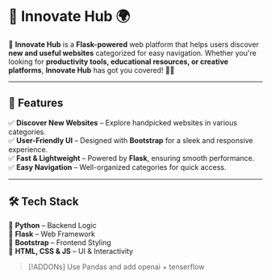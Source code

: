 # 🌟 Innovate Hub 🌍

🚀 **Innovate Hub** is a **Flask-powered** web platform that helps users discover **new and useful websites** categorized for easy navigation. Whether you're looking for **productivity tools, educational resources, or creative platforms**, **Innovate Hub** has got you covered! 🎯💡

---

## 📌 Features

✅ **Discover New Websites** – Explore handpicked websites in various categories.  
✅ **User-Friendly UI** – Designed with **Bootstrap** for a sleek and responsive experience.  
✅ **Fast & Lightweight** – Powered by **Flask**, ensuring smooth performance.  
✅ **Easy Navigation** – Well-organized categories for quick access.

---

## 🛠️ Tech Stack

🔹 **Python** – Backend Logic  
🔹 **Flask** – Web Framework  
🔹 **Bootstrap** – Frontend Styling  
🔹 **HTML, CSS & JS** – UI & Interactivity

> [!ADDONs]
> Use Pandas and add openai + tenserflow
